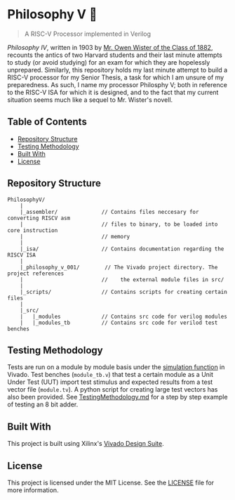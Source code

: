 # Philosophy V :book:
>A RISC-V Processor implemented in Verilog 

*Philosophy IV*, written in 1903 by [Mr. Owen Wister of the Class of 1882](https://en.wikipedia.org/wiki/Owen_Wister), recounts the antics of two Harvard students and their last minute attempts to study (or avoid studying) for an exam for which they are hopelessly unprepared. Similarly, this repository holds my last minute attempt to build a RISC-V processor for my Senior Thesis, a task for which I am unsure of my preparedness.
As such, I name my processor Philosphy V; both in reference to the RISC-V ISA for which it is designed, and to the fact that my current situation seems much like a sequel to Mr. Wister's novell.

## Table of Contents
+ [Repository Structure](#structure)
+ [Testing Methodology](#testing)
+ [Built With](#builtwith)
+ [License](#license)

## <a name=structure></a>Repository Structure
  ```
  PhilosophyV/
      |
      |_assembler/              // Contains files neccesary for converting RISCV asm
      |                         // files to binary, to be loaded into core instruction
      |                         // memory
      |
      |_isa/                    // Contains documentation regarding the RISCV ISA
      |
      |_philosophy_v_001/        // The Vivado project directory. The project references
      |                         //    the external module files in src/
      |
      |_scripts/                // Contains scripts for creating certain files
      |
      |_src/
      |   |_modules             // Contains src code for verilog modules
      |   |_modules_tb          // Contains src code for verilod test benches
  ```
  
## <a name=testing></a>Testing Methodology
Tests are run on a module by module basis under the [simulation function](https://www.xilinx.com/products/design-tools/vivado/simulator.html) in Vivado. Test benches (```module_tb.v```) that test a certain module as a Unit Under Test (UUT) import test stimulus and expected results from a test vector file (```module.tv```). A python script for creating large test vectors has also been provided. See [TestingMethodology.md](doc/TestingMethodology.md) for a step by step example of testing an 8 bit adder.


## <a name=builtwith></a>Built With
This project is built using Xilinx's [Vivado Design Suite](https://www.xilinx.com/products/design-tools/vivado.html).

## <a name=license></a>License
This project is licensed under the MIT License.  See the [LICENSE](LICENSE) file for more information.
